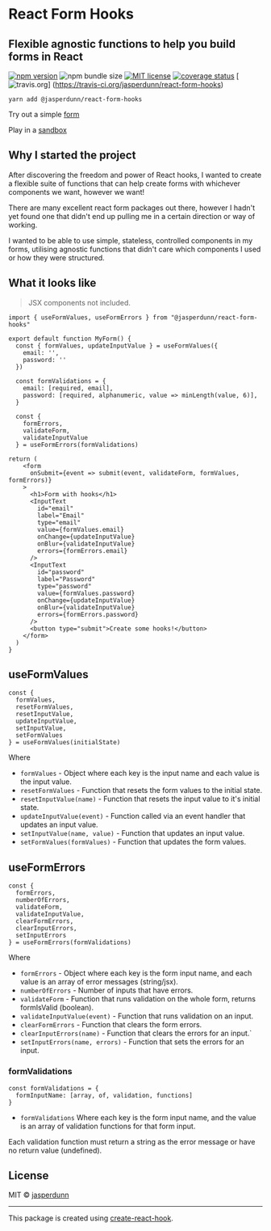 # React Form Hooks

## Flexible agnostic functions to help you build forms in React

[![npm version](https://img.shields.io/npm/v/@jasperdunn/react-form-hooks.svg?color=%232c8ebb&style=flat-square)](https://www.npmjs.com/package/@jasperdunn/react-form-hooks)
![npm bundle size](https://img.shields.io/bundlephobia/minzip/@jasperdunn/react-form-hooks.svg?color=rgb%28113%2C%20138%2C%20240%29&label=gzipped&style=flat-square)
[![MIT license](https://img.shields.io/npm/l/@jasperdunn/react-form-hooks.svg?color=%233DA639&style=flat-square)](http://opensource.org/licenses/MIT)
[![coverage status](https://img.shields.io/coveralls/github/jasperdunn/react-form-hooks.svg?style=flat-square)](https://coveralls.io/github/jasperdunn/react-form-hooks?branch=master)
[![travis.org](https://img.shields.io/travis/jasperdunn/react-form-hooks.svg?style=flat-square)]
(https://travis-ci.org/jasperdunn/react-form-hooks)

`yarn add @jasperdunn/react-form-hooks`

Try out a simple [form](https://jasperdunn.github.io/react-form-hooks/)

Play in a [sandbox](https://codesandbox.io/s/937p7o6plp)

## Why I started the project

After discovering the freedom and power of React hooks,
I wanted to create a flexible suite of functions that can help create forms
with whichever components we want, however we want!

There are many excellent react form packages out there, however I hadn't yet found one that didn't end up pulling me in a certain direction or way of working.

I wanted to be able to use simple, stateless, controlled components in my forms, utilising agnostic functions that didn't care which components I used or how they were structured.

## What it looks like

> JSX components not included.

```
import { useFormValues, useFormErrors } from "@jasperdunn/react-form-hooks"

export default function MyForm() {
  const { formValues, updateInputValue } = useFormValues({
    email: '',
    password: ''
  })

  const formValidations = {
    email: [required, email],
    password: [required, alphanumeric, value => minLength(value, 6)],
  }

  const {
    formErrors,
    validateForm,
    validateInputValue
  } = useFormErrors(formValidations)

return (
    <form
      onSubmit={event => submit(event, validateForm, formValues, formErrors)}
    >
      <h1>Form with hooks</h1>
      <InputText
        id="email"
        label="Email"
        type="email"
        value={formValues.email}
        onChange={updateInputValue}
        onBlur={validateInputValue}
        errors={formErrors.email}
      />
      <InputText
        id="password"
        label="Password"
        type="password"
        value={formValues.password}
        onChange={updateInputValue}
        onBlur={validateInputValue}
        errors={formErrors.password}
      />
      <button type="submit">Create some hooks!</button>
    </form>
  )
}
```

## useFormValues

```
const {
  formValues,
  resetFormValues,
  resetInputValue,
  updateInputValue,
  setInputValue,
  setFormValues
} = useFormValues(initialState)
```

Where

- `formValues` - Object where each key is the input name and each value is the input value.
- `resetFormValues` - Function that resets the form values to the initial state.
- `resetInputValue(name)` - Function that resets the input value to it's initial state.
- `updateInputValue(event)` - Function called via an event handler that updates an input value.
- `setInputValue(name, value)` - Function that updates an input value.
- `setFormValues(formValues)` - Function that updates the form values.

## useFormErrors

```
const {
  formErrors,
  numberOfErrors,
  validateForm,
  validateInputValue,
  clearFormErrors,
  clearInputErrors,
  setInputErrors
} = useFormErrors(formValidations)
```

Where

- `formErrors` - Object where each key is the form input name, and each value is an array of error messages (string/jsx).
- `numberOfErrors` - Number of inputs that have errors.
- `validateForm` - Function that runs validation on the whole form, returns formIsValid (boolean).
- `validateInputValue(event)` - Function that runs validation on an input.
- `clearFormErrors` - Function that clears the form errors.
- `clearInputErrors(name)` - Function that clears the errors for an input.`
- `setInputErrors(name, errors)` - Function that sets the errors for an input.

### formValidations

```
const formValidations = {
  formInputName: [array, of, validation, functions]
}
```

- `formValidations` Where each key is the form input name,
  and the value is an array of validation functions for that form input.

Each validation function must return a string as the error message or have no return value (undefined).

## License

MIT © [jasperdunn](https://github.com/jasperdunn)

---

This package is created using [create-react-hook](https://github.com/hermanya/create-react-hook).
